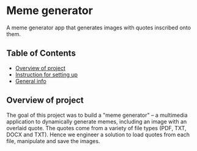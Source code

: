 # Meme generator
A meme generator app that generates images with quotes inscribed onto them. 

## Table of Contents
* [Overview of project](#overview)
* [Instruction for setting up](#instruction)
* [General info](#info)

## Overview of project
The goal of this project was to build a "meme generator" – a multimedia application to dynamically generate memes, including an image with an overlaid quote. The quotes come from a variety of file types (PDF, TXT, DOCX and TXT). Hence we engineer a solution to load quotes from each file, manipulate and save the images.  
